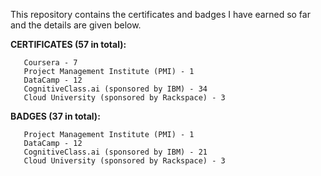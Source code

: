 This repository contains the certificates and badges I have earned so far and the details are given below.

**CERTIFICATES (57 in total):**
```
   Coursera - 7
   Project Management Institute (PMI) - 1
   DataCamp - 12
   CognitiveClass.ai (sponsored by IBM) - 34
   Cloud University (sponsored by Rackspace) - 3
```

**BADGES (37 in total):**
```
   Project Management Institute (PMI) - 1
   DataCamp - 12
   CognitiveClass.ai (sponsored by IBM) - 21
   Cloud University (sponsored by Rackspace) - 3
```
